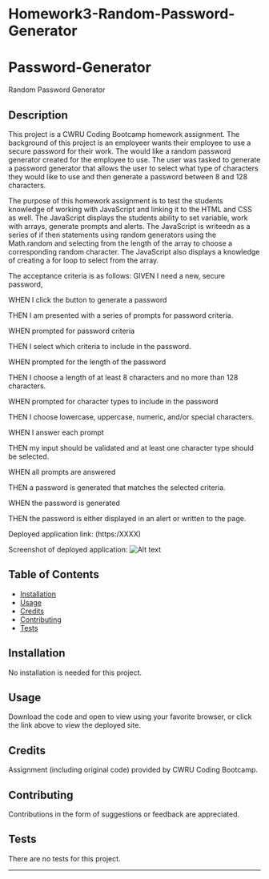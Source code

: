 # Homework3-Random-Password-Generator

# Password-Generator
Random Password Generator


## Description 

This project is a CWRU Coding Bootcamp homework assignment. The background of this project is an employeer wants their employee to use a secure password for their work.  The would like a random password generator created for the employee to use.  The user was tasked to generate a password generator that allows the user to select what type of characters they would like to use and then generate a password between 8 and 128 characters.

The purpose of this homework assignment is to test the students knowledge of working with JavaScript and linking it to the HTML and CSS as well.  The JavaScript displays the students ability to set variable, work with arrays, generate prompts and alerts.  The JavaScript is writeedn as a series of if then statements using random generators using the Math.random and selecting from the length of the array to choose a corresponding random character.  The JavaScript also displays a knowledge of creating a for loop to select from the array.

The acceptance criteria is as follows:
GIVEN I need a new, secure password,

WHEN I click the button to generate a password

THEN I am presented with a series of prompts for password criteria.

WHEN prompted for password criteria

THEN I select which criteria to include in the password.

WHEN prompted for the length of the password

THEN I choose a length of at least 8 characters and no more than 128 characters.

WHEN prompted for character types to include in the password

THEN I choose lowercase, uppercase, numeric, and/or special characters.

WHEN I answer each prompt

THEN my input should be validated and at least one character type should be selected.

WHEN all prompts are answered

THEN a password is generated that matches the selected criteria.

WHEN the password is generated

THEN the password is either displayed in an alert or written to the page.


Deployed application link: (https:/XXXX)


Screenshot of deployed application:
![Alt text](/Assets/password-generator-screenshot.png?raw=true "Password Generator Screenshot")


## Table of Contents

* [Installation](#installation)
* [Usage](#usage)
* [Credits](#credits)
* [Contributing](#contributing)
* [Tests](#tests)


## Installation

No installation is needed for this project.


## Usage 

Download the code and open to view using your favorite browser, or click the link above to view the deployed site.


## Credits

Assignment (including original code) provided by CWRU Coding Bootcamp.


## Contributing

Contributions in the form of suggestions or feedback are appreciated.


## Tests

There are no tests for this project.

---
